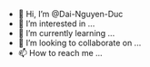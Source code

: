 - 👋 Hi, I’m @Dai-Nguyen-Duc
- 👀 I’m interested in ...
- 🌱 I’m currently learning ...
- 💞️ I’m looking to collaborate on ...
- 📫 How to reach me ...

<!---
Dai-Nguyen-Duc/Dai-Nguyen-Duc is a ✨ special ✨ repository because its `README.md` (this file) appears on your GitHub profile.
You can click the Preview link to take a look at your changes.
--->
